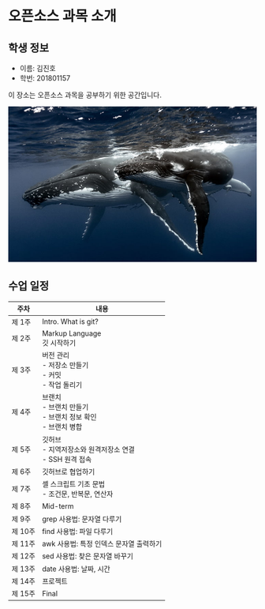 # 오픈소스 과목 소개

## 학생 정보
- 이름: 김진호
- 학번: 201801157

이 장소는 오픈소스 과목을 공부하기 위한 공간입니다.

![고래](https://github.com/JinhoKim11/OSS_repo/blob/main/whale.jpeg)

## 수업 일정

| 주차 | 내용 |
|------|------|
| 제 1주 | Intro. What is git? |
| 제 2주 | Markup Language <br> 깃 시작하기 |
| 제 3주 | 버전 관리 <br> - 저장소 만들기 <br> - 커밋 <br> - 작업 돌리기 |
| 제 4주 | 브랜치 <br> - 브랜치 만들기 <br> - 브랜치 정보 확인 <br> - 브랜치 병합 |
| 제 5주 | 깃허브 <br> - 지역저장소와 원격저장소 연결 <br> - SSH 원격 접속 |
| 제 6주 | 깃허브로 협업하기 |
| 제 7주 | 셸 스크립트 기초 문법 <br> - 조건문, 반복문, 연산자 |
| 제 8주 | Mid-term |
| 제 9주 | grep 사용법: 문자열 다루기 |
| 제 10주 | find 사용법: 파일 다루기 |
| 제 11주 | awk 사용법: 특정 인덱스 문자열 출력하기 |
| 제 12주 | sed 사용법: 찾은 문자열 바꾸기 |
| 제 13주 | date 사용법: 날짜, 시간 |
| 제 14주 | 프로젝트 |
| 제 15주 | Final |